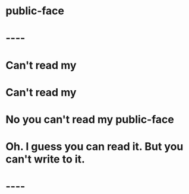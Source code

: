 # public-face

# ----
# Can't read my
# Can't read my
# No you can't read my public-face
#
# Oh. I guess you can read it. But you can't write to it.
# ----
